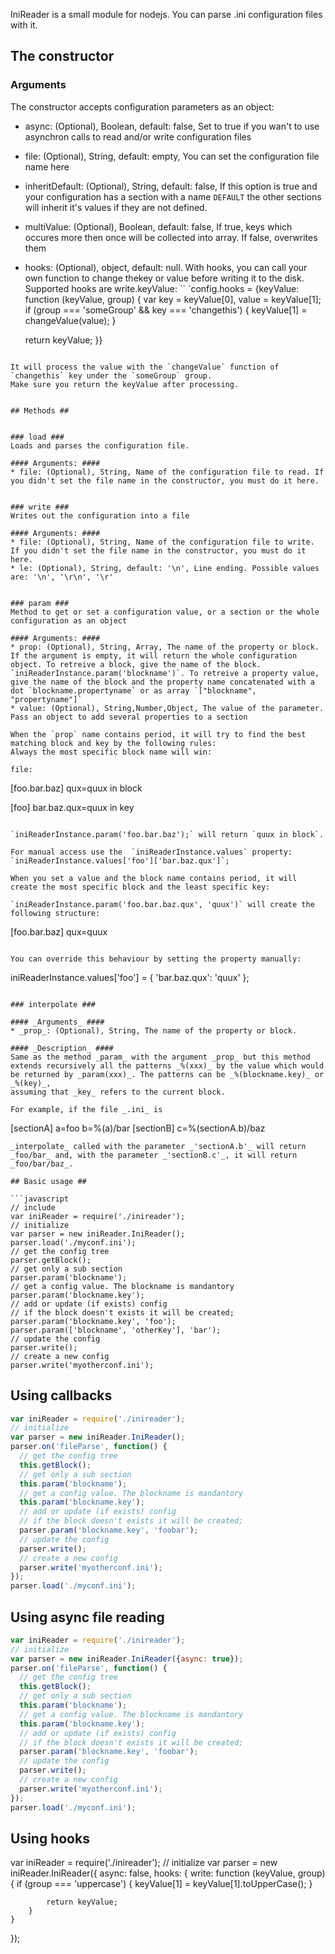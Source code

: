 IniReader is a small module for nodejs. You can parse .ini configuration files with it.

## The constructor ##
### Arguments ###

The constructor accepts configuration parameters as an object:

* async: (Optional), Boolean, default: false, Set to true if you wan't to use asynchron calls to read and/or write configuration files
* file: (Optional), String, default: empty, You can set the configuration file name here
* inheritDefault: (Optional), String, default: false, If this option is true and your configuration has a section with a name `DEFAULT` the other sections will inherit it's values if they are not defined.
* multiValue: (Optional), Boolean, default: false, If true, keys which occures more then once will be collected into array. If false, overwrites them
* hooks: (Optional), object, default: null. With hooks, you can call your own function to change thekey or value before writing it to the disk. Supported hooks are write.keyValue:
``
`config.hooks = {keyValue: function (keyValue, group) {
	var key = keyValue[0],
		value = keyValue[1];
	if (group === 'someGroup' && key === 'changethis') {
		 keyValue[1] = changeValue(value);
	}

	return keyValue;
}}
```

It will process the value with the `changeValue` function of `changethis` key under the `someGroup` group.
Make sure you return the keyValue after processing.


## Methods ##


### load ###
Loads and parses the configuration file.

#### Arguments: ####
* file: (Optional), String, Name of the configuration file to read. If you didn't set the file name in the constructor, you must do it here.


### write ###
Writes out the configuration into a file

#### Arguments: ####
* file: (Optional), String, Name of the configuration file to write. If you didn't set the file name in the constructor, you must do it here.
* le: (Optional), String, default: '\n', Line ending. Possible values are: '\n', '\r\n', '\r'


### param ###
Method to get or set a configuration value, or a section or the whole configuration as an object

#### Arguments: ####
* prop: (Optional), String, Array, The name of the property or block. If the argument is empty, it will return the whole configuration object. To retreive a block, give the name of the block. `iniReaderInstance.param('blockname')`. To retreive a property value, give the name of the block and the property name concatenated with a dot `blockname.propertyname` or as array `["blockname", "propertyname"]`
* value: (Optional), String,Number,Object, The value of the parameter. Pass an object to add several properties to a section

When the `prop` name contains period, it will try to find the best matching block and key by the following rules:
Always the most specific block name will win:

file:

```
[foo.bar.baz]
qux=quux in block

[foo]
bar.baz.qux=quux in key
```

`iniReaderInstance.param('foo.bar.baz');` will return `quux in block`.

For manual access use the  `iniReaderInstance.values` property: `iniReaderInstance.values['foo']['bar.baz.qux']`;

When you set a value and the block name contains period, it will create the most specific block and the least specific key:

`iniReaderInstance.param('foo.bar.baz.qux', 'quux')` will create the following structure:

```
[foo.bar.baz]
qux=quux
```

You can override this behaviour by setting the property manually:

```
iniReaderInstance.values['foo'] = {
	'bar.baz.qux': 'quux'
};
```

### interpolate ###

#### _Arguments_ ####
* _prop_: (Optional), String, The name of the property or block.

#### _Description_ ####
Same as the method _param_ with the argument _prop_ but this method
extends recursively all the patterns _%(xxx)_ by the value which would
be returned by _param(xxx)_. The patterns can be _%(blockname.key)_ or _%(key)_,
assuming that _key_ refers to the current block.

For example, if the file _.ini_ is
```
 [sectionA]
 a=foo
 b=%(a)/bar
 [sectionB]
 c=%(sectionA.b)/baz
```
_interpolate_ called with the parameter _'sectionA.b'_ will return
_foo/bar_ and, with the parameter _'sectionB.c'_, it will return
_foo/bar/baz_.

## Basic usage ##

```javascript
// include
var iniReader = require('./inireader');
// initialize
var parser = new iniReader.IniReader();
parser.load('./myconf.ini');
// get the config tree
parser.getBlock();
// get only a sub section
parser.param('blockname');
// get a config value. The blockname is mandantory
parser.param('blockname.key');
// add or update (if exists) config
// if the block doesn't exists it will be created;
parser.param('blockname.key', 'foo');
parser.param(['blockname', 'otherKey'], 'bar');
// update the config
parser.write();
// create a new config
parser.write('myotherconf.ini');
```

## Using callbacks ##

```javascript
var iniReader = require('./inireader');
// initialize
var parser = new iniReader.IniReader();
parser.on('fileParse', function() {
  // get the config tree
  this.getBlock();
  // get only a sub section
  this.param('blockname');
  // get a config value. The blockname is mandantory
  this.param('blockname.key');
  // add or update (if exists) config
  // if the block doesn't exists it will be created;
  parser.param('blockname.key', 'foobar');
  // update the config
  parser.write();
  // create a new config
  parser.write('myotherconf.ini');
});
parser.load('./myconf.ini');
```

## Using async file reading ##

```javascript
var iniReader = require('./inireader');
// initialize
var parser = new iniReader.IniReader({async: true});
parser.on('fileParse', function() {
  // get the config tree
  this.getBlock();
  // get only a sub section
  this.param('blockname');
  // get a config value. The blockname is mandantory
  this.param('blockname.key');
  // add or update (if exists) config
  // if the block doesn't exists it will be created;
  parser.param('blockname.key', 'foobar');
  // update the config
  parser.write();
  // create a new config
  parser.write('myotherconf.ini');
});
parser.load('./myconf.ini');
```


## Using hooks ##

var iniReader = require('./inireader');
// initialize
var parser = new iniReader.IniReader({
	async: false,
	hooks: {
		write: function (keyValue, group) {
			if (group === 'uppercase') {
				keyValue[1] = keyValue[1].toUpperCase();
			}

			return keyValue;
		}
	}
});
